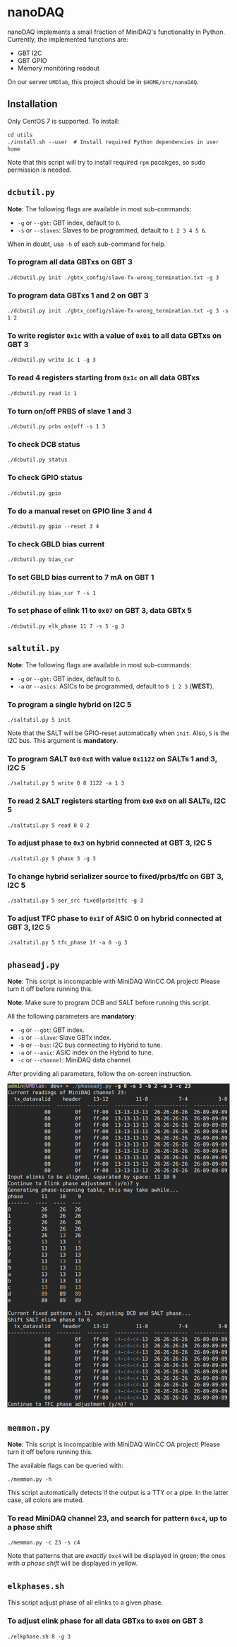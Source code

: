 # nanoDAQ
nanoDAQ implements a small fraction of MiniDAQ's functionality in Python.
Currently, the implemented functions are:

* GBT I2C
* GBT GPIO
* Memory monitoring readout

On our server `UMDlab`, this project should be in `$HOME/src/nanoDAQ`.


## Installation
Only CentOS 7 is supported. To install:
```
cd utils
./install.sh --user  # Install required Python dependencies in user home
```

Note that this script will try to install required `rpm` pacakges, so sudo
permission is needed.


## `dcbutil.py`
**Note**: The following flags are available in most sub-commands:

* `-g` or `--gbt`: GBT index, default to `0`.
* `-s` or `--slaves`: Slaves to be programmed, default to `1 2 3 4 5 6`.

When in doubt, use `-h` of each sub-command for help.

### To program all data GBTxs on GBT 3
```
./dcbutil.py init ./gbtx_config/slave-Tx-wrong_termination.txt -g 3
```

### To program data GBTxs 1 and 2 on GBT 3
```
./dcbutil.py init ./gbtx_config/slave-Tx-wrong_termination.txt -g 3 -s 1 2
```

### To write register `0x1c` with a value of `0x01` to all data GBTxs on GBT 3
```
./dcbutil.py write 1c 1 -g 3
```

### To read 4 registers starting from `0x1c` on all data GBTxs
```
./dcbutil.py read 1c 1
```

### To turn on/off PRBS of slave 1 and 3
```
./dcbutil.py prbs on|off -s 1 3
```

### To check DCB status
```
./dcbutil.py status
```

### To check GPIO status
```
./dcbutil.py gpio
```

### To do a manual reset on GPIO line 3 and 4
```
./dcbutil.py gpio --reset 3 4
```

### To check GBLD bias current
```
./dcbutil.py bias_cur
```

### To set GBLD bias current to 7 mA on GBT 1
```
./dcbutil.py bias_cur 7 -s 1
```

### To set phase of elink 11 to `0x07` on GBT 3, data GBTx 5
```
./dcbutil.py elk_phase 11 7 -s 5 -g 3
```


## `saltutil.py`
**Note**: The following flags are available in most sub-commands:

* `-g` or `--gbt`: GBT index, default to `0`.
* `-a` or `--asics`: ASICs to be programmed, default to `0 1 2 3` (**WEST**).

### To program a single hybrid on I2C 5
```
./saltutil.py 5 init
```

Note that the SALT will be GPIO-reset automatically when `init`. Also, `5` is
the I2C bus. This argument is **mandatory**.

### To program SALT `0x0` `0x8` with value `0x1122` on SALTs 1 and 3, I2C 5
```
./saltutil.py 5 write 0 8 1122 -a 1 3
```

### To read 2 SALT registers starting from `0x0` `0x8` on all SALTs, I2C 5
```
./saltutil.py 5 read 0 8 2
```

### To adjust phase to `0x3` on hybrid connected at GBT 3, I2C 5
```
./saltutil.py 5 phase 3 -g 3
```

### To change hybrid serializer source to fixed/prbs/tfc on GBT 3, I2C 5
```
./saltutil.py 5 ser_src fixed|prbs|tfc -g 3
```

### To adjust TFC phase to `0x1f` of ASIC 0 on hybrid connected at GBT 3, I2C 5
```
./saltutil.py 5 tfc_phase 1f -a 0 -g 3
```

## `phaseadj.py`
**Note**: This script is incompatible with MiniDAQ WinCC OA project! Please
turn it off before running this.

**Note**: Make sure to program DCB and SALT before running this script.

All the following parameters are **mandatory**:
* `-g` or `--gbt`: GBT index.
* `-s` or `--slave`: Slave GBTx index.
* `-b` or `--bus`: I2C bus connecting to Hybrid to tune.
* `-a` or `--asic`: ASIC index on the Hybrid to tune.
* `-c` or `--channel`: MiniDAQ data channel.

After providing all parameters, follow the on-screen instruction.

![`phaseadj.py` sample UI](docs/elk_phase_adj.png)


## `memmon.py`
**Note**: This script is incompatible with MiniDAQ WinCC OA project! Please
turn it off before running this.

The available flags can be queried with:
```
./memmon.py -h
```

This script automatically detects if the output is a TTY or a pipe. In the
latter case, all colors are muted.


### To read MiniDAQ channel 23, and search for pattern `0xc4`, up to a phase shift
```
./memmon.py -c 23 -s c4
```

Note that patterns that are _exactly_ `0xc4` will be displayed in green; the
ones with _a phase shift_ will be displayed in yellow.


## `elkphases.sh`
This script adjust phase of all elinks to a given phase.

### To adjust elink phase for all data GBTxs to `0x08` on GBT 3
```
./elkphase.sh 8 -g 3
```
